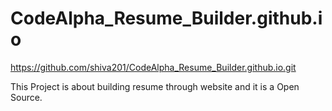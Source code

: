 # CodeAlpha_Resume_Builder.github.io

https://github.com/shiva201/CodeAlpha_Resume_Builder.github.io.git


This Project is about building resume through website and it is a Open Source.
